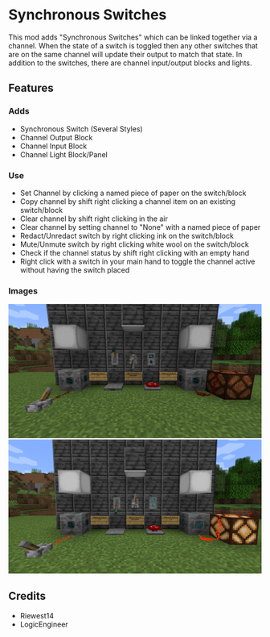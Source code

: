 # Synchronous Switches
This mod adds "Synchronous Switches" which can be linked together via a channel. When the state of a switch is toggled then any other switches that are on the same channel will update their output to match that state. In addition to the switches, there are channel input/output blocks and lights.

## Features
### Adds
* Synchronous Switch (Several Styles)
* Channel Output Block
* Channel Input Block
* Channel Light Block/Panel

### Use
* Set Channel by clicking a named piece of paper on the switch/block
* Copy channel by shift right clicking a channel item on an existing switch/block
* Clear channel by shift right clicking in the air
* Clear channel by setting channel to "None" with a named piece of paper
* Redact/Unredact switch by right clicking ink on the switch/block
* Mute/Unmute switch by right clicking white wool on the switch/block
* Check if the channel status by shift right clicking with an empty hand
* Right click with a switch in your main hand to toggle the channel active without having the switch placed

### Images
![All Blocks Off](screenshots/All_Blocks_Off.png "All Blocks")
![All Blocks On](screenshots/All_Blocks_On.png)



## Credits
* Riewest14
* LogicEngineer